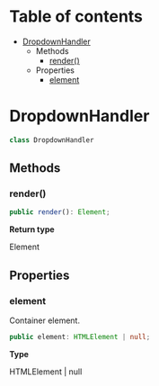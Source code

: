 # Table of contents

* [DropdownHandler][ClassDeclaration-3]
    * Methods
        * [render()][MethodDeclaration-20]
    * Properties
        * [element][PropertyDeclaration-7]

# DropdownHandler

```typescript
class DropdownHandler
```
## Methods

### render()

```typescript
public render(): Element;
```

**Return type**

Element

## Properties

### element

Container element.

```typescript
public element: HTMLElement | null;
```

**Type**

HTMLElement | null

[ClassDeclaration-3]: dropdownhandler.md#dropdownhandler
[MethodDeclaration-20]: dropdownhandler.md#render
[PropertyDeclaration-7]: dropdownhandler.md#element